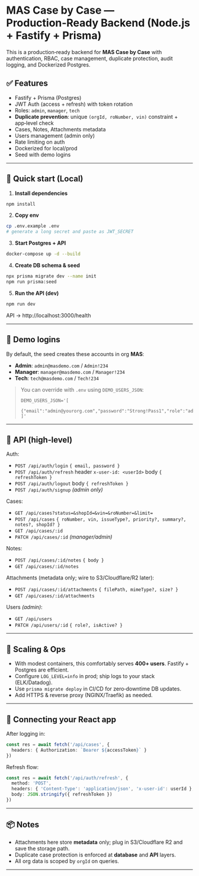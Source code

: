 # MAS Case by Case — Production‑Ready Backend (Node.js + Fastify + Prisma)

This is a production‑ready backend for **MAS Case by Case** with authentication, RBAC, case management, duplicate protection, audit logging, and Dockerized Postgres.

## ✅ Features
- Fastify + Prisma (Postgres)
- JWT Auth (access + refresh) with token rotation
- Roles: `admin`, `manager`, `tech`
- **Duplicate prevention**: unique `(orgId, roNumber, vin)` constraint + app‑level check
- Cases, Notes, Attachments metadata
- Users management (admin only)
- Rate limiting on auth
- Dockerized for local/prod
- Seed with demo logins

---

## 🚀 Quick start (Local)

1) **Install dependencies**
```bash
npm install
```

2) **Copy env**
```bash
cp .env.example .env
# generate a long secret and paste as JWT_SECRET
```

3) **Start Postgres + API**
```bash
docker-compose up -d --build
```

4) **Create DB schema & seed**
```bash
npx prisma migrate dev --name init
npm run prisma:seed
```

5) **Run the API (dev)**
```bash
npm run dev
```
API → http://localhost:3000/health

---

## 🔐 Demo logins
By default, the seed creates these accounts in org **MAS**:
- **Admin**: `admin@masdemo.com` / `Admin!234`
- **Manager**: `manager@masdemo.com` / `Manager!234`
- **Tech**: `tech@masdemo.com` / `Tech!234`

> You can override with `.env` using `DEMO_USERS_JSON`:
> ```env
> DEMO_USERS_JSON='[
>   {"email":"admin@yourorg.com","password":"Strong!Pass1","role":"admin","org":"MAS"}
> ]'
> ```

---

## 🔌 API (high‑level)

Auth:
- `POST /api/auth/login` `{ email, password }`
- `POST /api/auth/refresh` header `x-user-id: <userId>` body `{ refreshToken }`
- `POST /api/auth/logout` body `{ refreshToken }`
- `POST /api/auth/signup` *(admin only)*

Cases:
- `GET /api/cases?status=&shopId=&vin=&roNumber=&limit=`
- `POST /api/cases` `{ roNumber, vin, issueType?, priority?, summary?, notes?, shopId? }`
- `GET /api/cases/:id`
- `PATCH /api/cases/:id` *(manager/admin)*

Notes:
- `POST /api/cases/:id/notes` `{ body }`
- `GET /api/cases/:id/notes`

Attachments (metadata only; wire to S3/Cloudflare/R2 later):
- `POST /api/cases/:id/attachments` `{ filePath, mimeType?, size? }`
- `GET /api/cases/:id/attachments`

Users *(admin)*:
- `GET /api/users`
- `PATCH /api/users/:id` `{ role?, isActive? }`

---

## 🧱 Scaling & Ops

- With modest containers, this comfortably serves **400+ users**. Fastify + Postgres are efficient.
- Configure `LOG_LEVEL=info` in prod; ship logs to your stack (ELK/Datadog).
- Use `prisma migrate deploy` in CI/CD for zero‑downtime DB updates.
- Add HTTPS & reverse proxy (NGINX/Traefik) as needed.

---

## 🧩 Connecting your React app

After logging in:
```ts
const res = await fetch('/api/cases', {
  headers: { Authorization: `Bearer ${accessToken}` }
})
```

Refresh flow:
```ts
const res = await fetch('/api/auth/refresh', {
  method: 'POST',
  headers: { 'Content-Type': 'application/json', 'x-user-id': userId },
  body: JSON.stringify({ refreshToken })
})
```

---

## 📦 Notes
- Attachments here store **metadata** only; plug in S3/Cloudflare R2 and save the storage path.
- Duplicate case protection is enforced at **database** and **API** layers.
- All org data is scoped by `orgId` on queries.

---
